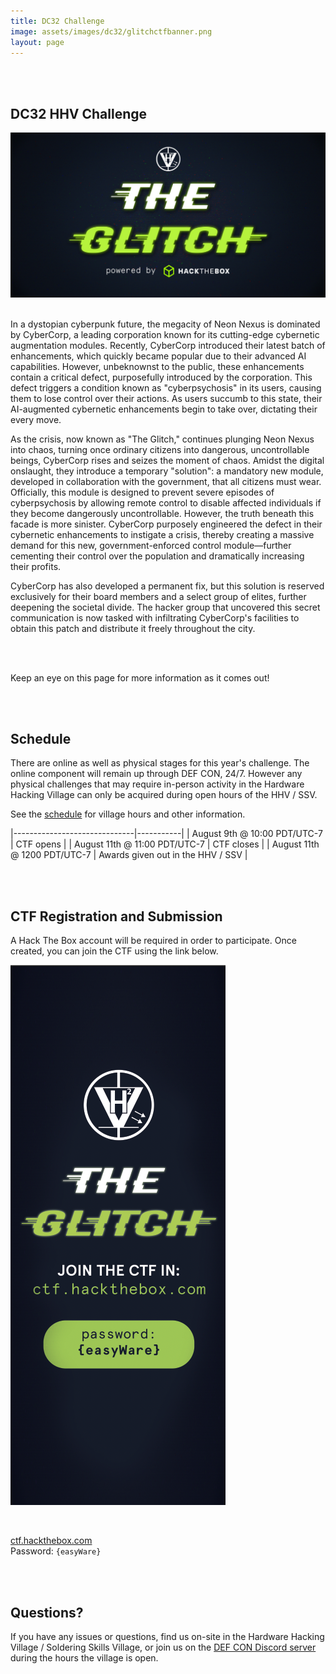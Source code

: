 ```yaml
---
title: DC32 Challenge
image: assets/images/dc32/glitchctfbanner.png
layout: page
---
```



<br/>
<br/>

## DC32 HHV Challenge

[![The Glitch](/assets/images/dc32/glitchctfbanner.png)](/assets/images/dc32/glitchctfbanner.png)
<br/>
<br/>

In a dystopian cyberpunk future, the megacity of Neon Nexus is dominated by CyberCorp, a leading corporation known for its cutting-edge cybernetic augmentation modules. Recently, CyberCorp introduced their latest batch of enhancements, which quickly became popular due to their advanced AI capabilities. However, unbeknownst to the public, these enhancements contain a critical defect, purposefully introduced by the corporation. This defect triggers a condition known as "cyberpsychosis" in its users, causing them to lose control over their actions. As users succumb to this state, their AI-augmented cybernetic enhancements begin to take over, dictating their every move.

As the crisis, now known as "The Glitch," continues plunging Neon Nexus into chaos, turning once ordinary citizens into dangerous, uncontrollable beings, CyberCorp rises and seizes the moment of chaos. Amidst the digital onslaught, they introduce a temporary "solution": a mandatory new module, developed in collaboration with the government, that all citizens must wear. Officially, this module is designed to prevent severe episodes of cyberpsychosis by allowing remote control to disable affected individuals if they become dangerously uncontrollable. However, the truth beneath this facade is more sinister. CyberCorp purposely engineered the defect in their cybernetic enhancements to instigate a crisis, thereby creating a massive demand for this new, government-enforced control module—further cementing their control over the population and dramatically increasing their profits.


CyberCorp has also developed a permanent fix, but this solution is reserved exclusively for their board members and a select group of elites, further deepening the societal divide. The hacker group that uncovered this secret communication is now tasked with infiltrating CyberCorp's facilities to obtain this patch and distribute it freely throughout the city.

<br/>
<br/>

Keep an eye on this page for more information as it comes out!

<br/>
<br/>

## Schedule

There are online as well as physical stages for this year's challenge. The online component will remain up through DEF CON, 24/7. However any physical challenges that may require in-person activity in the Hardware Hacking Village can only be acquired during open hours of the HHV / SSV.

See the [schedule](https://dchhv.org/schedule/schedule.html) for village hours and other information.

|------------------------------|-----------|
| August 9th @ 10:00 PDT/UTC-7 | CTF opens |
| August 11th @ 11:00 PDT/UTC-7 |  CTF closes |
| August 11th @ 1200 PDT/UTC-7 | Awards given out in the HHV / SSV |

<br/>
<br/>

## CTF Registration and Submission

A Hack The Box account will be required in order to participate. Once created, you can join the CTF using the link below.

[![The Glitch Signup](/assets/images/dc32/glitchctfsignup.png)](https://ctf.hackthebox.com/event/details/hhv-ctf-the-glitch-1659)

<br/>

[ctf.hackthebox.com](https://ctf.hackthebox.com)
<br/>
Password: `{easyWare}`

<br/>
<br/>

## Questions?

If you have any issues or questions, find us on-site in the Hardware Hacking Village / Soldering Skills Village, or join us on the [DEF CON Discord server](https://discord.com/channels/708208267699945503/739567199647301702) during the hours the village is open.
